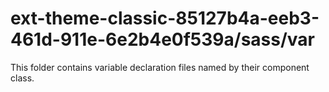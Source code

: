 # ext-theme-classic-85127b4a-eeb3-461d-911e-6e2b4e0f539a/sass/var

This folder contains variable declaration files named by their component class.

